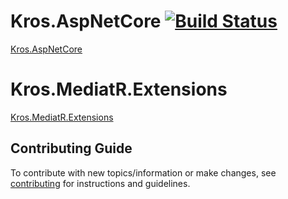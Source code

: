 # Kros.AspNetCore [![Build Status](https://dev.azure.com/krossk/DevShared/_apis/build/status/Kros.AspNetCore/Kros.AspNetCore%20-%20CI?branchName=master)](https://dev.azure.com/krossk/DevShared/_build/latest?definitionId=75&branchName=master)

[Kros.AspNetCore](https://github.com/Kros-sk/Kros.AspNetCore/blob/master/src/Kros.AspNetCore)

# Kros.MediatR.Extensions

[Kros.MediatR.Extensions](https://github.com/Kros-sk/Kros.AspNetCore/blob/master/src/Kros.MediatR.Extensions)

## Contributing Guide

To contribute with new topics/information or make changes, see [contributing](https://github.com/Kros-sk/Kros.AspNetCore/blob/master/CONTRIBUTING.md) for instructions and guidelines.
